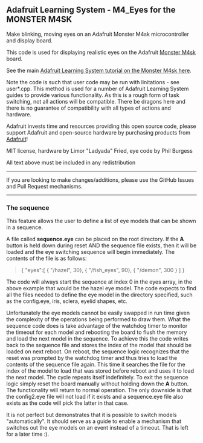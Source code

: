 ## Adafruit Learning System - M4_Eyes for the MONSTER M4SK

Make blinking, moving eyes on an Adafruit Monster M4sk microcontroller and display board.

This code is used for displaying realistic eyes on the Adafruit [Monster M4sk](https://www.adafruit.com/product/4343) board.

See the main [Adafruit Learning System tutorial on the Monster M4sk here](https://learn.adafruit.com/adafruit-monster-m4sk-eyes/overview).

Note the code is such that user code may be run with linitations - see user*.cpp. This method is used for a number of Adafruit Learning System guides to provide various functionality. As this is a rough form of task switching, not all actions will be compatible. There be dragons here and there is no guarantee of compatibility with all types of actions and hardware.

Adafruit invests time and resources providing this open source code,
please support Adafruit and open-source hardware by purchasing
products from [Adafruit](https://www.adafruit.com)!
 
MIT license, hardware by Limor "Ladyada" Fried, eye code by Phil Burgess

All text above must be included in any redistribution

-----------------------
If you are looking to make changes/additions, please use the GitHub Issues and Pull Request mechanisms.

-----------------------
### The sequence
This feature allows the user to define a list of eye models that can be shown in a sequence.

A file called **sequence.eye** can be placed on the root directory. If the **A** button is held down during reset AND the
sequence file exists, then it will be loaded and the eye switching sequence will begin immediately. The contents of the file is as follows:

>{
>   "eyes":[
>      { "/hazel", 30},
>      { "/fish_eyes", 90},
>      { "/demon", 300 }
>   ]
>}

The code will always start the sequence at index 0 in the eyes array, in the above example that would be the hazel eye model. The code expects to find all the files needed to define the eye model in the directory specified, such as the config.eye, iris, sclera, eyelid shapes, etc.

Unfortunately the eye models cannot be easily swapped in run time given the complexity of the operations being performed to draw them. What the sequence code does is take advantage of the watchdog timer to monitor the timeout for each model and rebooting the board to flush the memory and load the next model in the sequence. To achieve this the code writes back to the sequence file and stores the index of the model that should be loaded on next reboot. On reboot, the sequence logic recognizes that the reset was prompted by the watchdog timer and thus tries to load the contents of the sequence file again. This time it searches the file for the index of the model to load that was stored before reboot and uses it to load the next model. The cycle repeats itself indefinitely. To exit the sequence logic simply reset the board manually without holding down the **A** button. The functionality will return to normal operation. The only downside is that the config2.eye file will not load if it exists and a sequence.eye file also exists as the code will pick the latter in that case.

It is not perfect but demonstrates that it is possible to switch models "automatically". It should serve as a guide to enable a mechanism that switches out the eye models on an event instead of a timeout. That is left for a later time :).